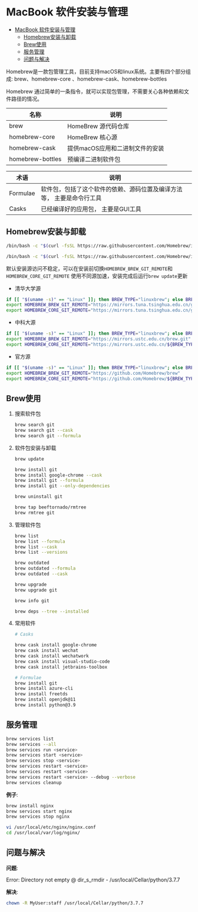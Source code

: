 # MacBook 软件安装与管理

- [MacBook 软件安装与管理](#macbook-软件安装与管理)
  - [Homebrew安装与卸载](#homebrew安装与卸载)
  - [Brew使用](#brew使用)
  - [服务管理](#服务管理)
  - [问题与解决](#问题与解决)

Homebrew是一款包管理工具，目前支持macOS和linux系统。主要有四个部分组成: brew、homebrew-core 、homebrew-cask、homebrew-bottles

Homebrew 通过简单的一条指令，就可以实现包管理，不需要关心各种依赖和文件路径的情况。

| 名称             | 说明                            |
| ---------------- | ------------------------------- |
| brew             | HomeBrew 源代码仓库             |
| homebrew-core    | HomeBrew 核心源                 |
| homebrew-cask    | 提供macOS应用和二进制文件的安装 |
| homebrew-bottles | 预编译二进制软件包              |

| 术语     | 说明                                                                  |
| -------- | --------------------------------------------------------------------- |
| Formulae | 软件包，包括了这个软件的依赖、源码位置及编译方法等， 主要是命令行工具 |
| Casks    | 已经编译好的应用包， 主要是GUI工具                                    |

## Homebrew安装与卸载

```bash
/bin/bash -c "$(curl -fsSL https://raw.githubusercontent.com/Homebrew/install/HEAD/install.sh)"         # 安装

/bin/bash -c "$(curl -fsSL https://raw.githubusercontent.com/Homebrew/install/HEAD/uninstall.sh)"       # 卸载
```

默认安装源访问不稳定，可以在安装前切换`HOMEBREW_BREW_GIT_REMOTE`和`HOMEBREW_CORE_GIT_REMOTE` 使用不同源加速，安装完成后运行`brew update`更新

- 清华大学源
  
```bash
if [[ "$(uname -s)" == "Linux" ]]; then BREW_TYPE="linuxbrew"; else BREW_TYPE="homebrew"; fi
export HOMEBREW_BREW_GIT_REMOTE="https://mirrors.tuna.tsinghua.edu.cn/git/homebrew/brew.git"
export HOMEBREW_CORE_GIT_REMOTE="https://mirrors.tuna.tsinghua.edu.cn/git/homebrew/${BREW_TYPE}-core.git"
```

- 中科大源

```bash
if [[ "$(uname -s)" == "Linux" ]]; then BREW_TYPE="linuxbrew"; else BREW_TYPE="homebrew"; fi
export HOMEBREW_BREW_GIT_REMOTE="https://mirrors.ustc.edu.cn/brew.git"
export HOMEBREW_CORE_GIT_REMOTE="https://mirrors.ustc.edu.cn/${BREW_TYPE}-core.git"
```

- 官方源

```bash
if [[ "$(uname -s)" == "Linux" ]]; then BREW_TYPE="linuxbrew"; else BREW_TYPE="homebrew"; fi
export HOMEBREW_BREW_GIT_REMOTE="https://github.com/Homebrew/brew"
export HOMEBREW_CORE_GIT_REMOTE="https://github.com/Homebrew/${BREW_TYPE}-core.git"
```

## Brew使用

1. 搜索软件包

    ```bash
    brew search git                                                     # 搜索git , 包含Casks 和 Formulae
    brew search git --cask                                              # 只在 Casks 搜索git
    brew search git --formula                                           # 只在 Formulae 搜索git
    ```

2. 软件包安装与卸载

    ```bash
    brew update                                                         # 更新Homebrew

    brew install git                                                    # 安装 Formulae 或 Casks 软件包
    brew install google-chrome --cask                                   # 安装Casks 软件包
    brew install git --formula                                          # 安装Formulae 软件包
    brew install git --only-dependencies                                # 只安装依赖，不安装软件包

    brew uninstall git                                                  # 卸载软件包，但不删除依赖

    brew tap beeftornado/rmtree                                         # 安装rmtree命令
    brew rmtree git                                                     # 卸载软件包并删除依赖
    ```

3. 管理软件包

    ```bash
    brew list                                                           # 列出当前已安装软件包，包含Formulae 和 Casks
    brew list --formula                                                 # 只列出Formulae
    brew list --cask                                                    # 只列出Casks
    brew list --versions                                                # 列出已安装软件包版本

    brew outdated                                                       # 列出有更新的软件包
    brew outdated --formula                                             # 列出有更新的 Formula 包
    brew outdated --cask                                                # 列出有更新的 Casks 包

    brew upgrade                                                        # 更新过时的Formulae 和 Casks
    brew upgrade git                                                    # 更新指定软件包

    brew info git                                                       # 列出软件包信息   

    brew deps --tree --installed                                        # 列出当前已安装依赖关系  
    ```

4. 常用软件

    ```bash
    # Casks 
    
    brew cask install google-chrome                                     # google chrome
    brew cask install wechat                                            # 微信
    brew cask install wechatwork                                        # 企业微信
    brew cask install visual-studio-code                                # visual studio code    
    brew cask install jetbrains-toolbox                                 # jetbrains

    # Formulae
    brew install git                                                    # git
    brew install azure-cli                                              # azure cli
    brew install freetds                                                # freetds macos 连接 mssql 需要freetds
    brew install openjdk@11                                             # open jdk 11
    brew install python@3.9                                             # python3.9 版本
    ```

## 服务管理

```bash
brew services list                                                      # 列出已安装服务
brew services --all                                                     # 运行所有服务
brew services run <service>                                             # 运行服务
brew services start <service>                                           # 启动服务
brew services stop <service>                                            # 停止服务
brew services restart <service>                                         # 重启服务
brew services restart <service>                                         # 重启服务
brew services restart <service> --debug --verbose                       # 显示详细信息
brew services cleanup                                                   # 删除所有不使用服务
```

**例子**:

```bash
brew install nginx                                                      # 安装nginx
brew services start nginx                                               # 启动nginx
brew services stop nginx                                                # 停止nginx

vi /usr/local/etc/nginx/nginx.conf                                      # 配置文件
cd /usr/local/var/log/nginx/                                            # 日志路径
```

## 问题与解决

**问题**:

Error: Directory not empty @ dir_s_rmdir - /usr/local/Cellar/python/3.7.7

**解决**:

```bash
chown -R MyUser:staff /usr/local/Cellar/python/3.7.7
```
